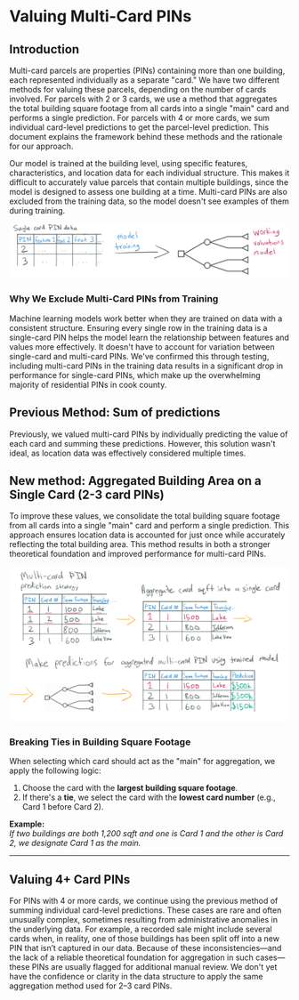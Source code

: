 # Valuing Multi-Card PINs

## Introduction

Multi-card parcels are properties (PINs) containing more than one building, each represented individually
as a separate "card." We have two different methods for valuing these parcels, depending on the number of cards
involved. For parcels with 2 or 3 cards, we use a method that aggregates the total building square footage
from all cards into a single "main" card and performs a single prediction. For parcels with 4 or more cards,
we sum individual card-level predictions to get the parcel-level prediction. This document explains the
framework behind these methods and the rationale for our approach.

Our model is trained at the building level, using specific features, characteristics, and
location data for each individual structure. This makes it difficult to accurately value
parcels that contain multiple buildings, since the model is designed to assess one building
at a time. Multi-card PINs are also excluded from the training data, so the model doesn't
see examples of them during training.

![](model_single_card_assumption.PNG)

### Why We Exclude Multi-Card PINs from Training

Machine learning models work better when they are trained on data with
a consistent structure. Ensuring every single row in the training data is a single-card
PIN helps the model learn the relationship between features and values more effectively.
It doesn't have to account for variation between single-card and multi-card PINs. We've
confirmed this through testing, including multi-card PINs in the training data results
in a significant drop in performance for single-card PINs, which make up the overwhelming
majority of residential PINs in cook county.

## Previous Method: Sum of predictions

Previously, we valued multi-card PINs by individually predicting the value of each card and summing these
predictions. However, this solution wasn't ideal, as location data was effectively considered multiple
times.

## New method: Aggregated Building Area on a Single Card (2-3 card PINs)

To improve these values, we consolidate the total building square footage from all cards into a single "main"
card and perform a single prediction. This approach ensures location data is accounted for just once while
accurately reflecting the total building area. This method results in both a stronger theoretical foundation
and improved performance for multi-card PINs.

![](model_multi_card_aggregation.PNG)

### Breaking Ties in Building Square Footage

When selecting which card should act as the "main" for aggregation, we apply the following logic:

1. Choose the card with the **largest building square footage**.
2. If there's a **tie**, we select the card with the **lowest card number** (e.g., Card 1 before Card 2).

**Example:**  
_If two buildings are both 1,200 sqft and one is Card 1 and the other is Card 2, we designate Card 1 as the main._

---

## Valuing 4+ Card PINs

For PINs with 4 or more cards, we continue using the previous method of summing individual card-level
predictions. These cases are rare and often unusually complex, sometimes resulting from administrative
anomalies in the underlying data. For example, a recorded sale might include several cards when, in
reality, one of those buildings has been split off into a new PIN that isn’t captured in our data.
Because of these inconsistencies—and the lack of a reliable theoretical foundation for aggregation
in such cases—these PINs are usually flagged for additional manual review. We don't yet have the
confidence or clarity in the data structure to apply the same aggregation method used for 2–3 card PINs.
